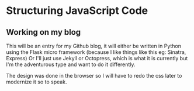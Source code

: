 Structuring JavaScript Code
===========================

## Working on my blog

This will be an entry for my Github blog, it will either be written in Python
using the Flask micro framework (because I like things like this eg: Sinatra, Express)
Or I'll just use Jekyll or Octopress, which is what it is currently but I'm the
adventurous type and want to do it differently.

The design was done in the browser so I will have to redo the css later
to modernize it so to speak.


